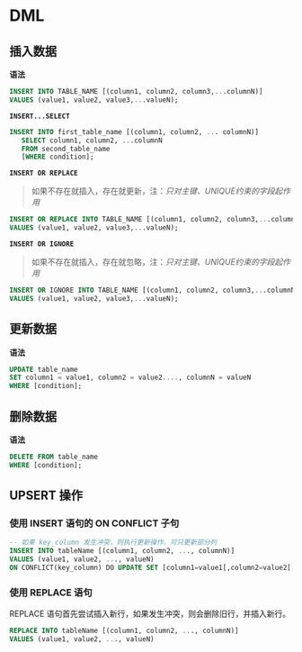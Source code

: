 # DML

## 插入数据

**语法**

```sql
INSERT INTO TABLE_NAME [(column1, column2, column3,...columnN)]  
VALUES (value1, value2, value3,...valueN);
```

**`INSERT...SELECT`**

```sql
INSERT INTO first_table_name [(column1, column2, ... columnN)] 
   SELECT column1, column2, ...columnN 
   FROM second_table_name
   [WHERE condition];
```

**`INSERT OR REPLACE`**

> 如果不存在就插入，存在就更新，注：*只对主键、UNIQUE约束的字段起作用*

```sql
INSERT OR REPLACE INTO TABLE_NAME [(column1, column2, column3,...columnN)]  
VALUES (value1, value2, value3,...valueN);
```

**`INSERT OR IGNORE`**

> 如果不存在就插入，存在就忽略，注：*只对主键、UNIQUE约束的字段起作用*

```sql
INSERT OR IGNORE INTO TABLE_NAME [(column1, column2, column3,...columnN)]  
VALUES (value1, value2, value3,...valueN);
```

## 更新数据

**语法**

```sql
UPDATE table_name
SET column1 = value1, column2 = value2...., columnN = valueN
WHERE [condition];
```

## 删除数据

**语法**

```sql
DELETE FROM table_name
WHERE [condition];
```

## UPSERT 操作

### 使用 INSERT 语句的 ON CONFLICT 子句

```sql
-- 如果 key_column 发生冲突，则执行更新操作，可只更新部分列
INSERT INTO tableName [(column1, column2, ..., columnN)]
VALUES (value1, value2, ..., valueN)
ON CONFLICT(key_column) DO UPDATE SET [column1=value1[,column2=value2[, ..., columnN=valueN]]];
```

### 使用 REPLACE 语句

REPLACE 语句首先尝试插入新行，如果发生冲突，则会删除旧行，并插入新行。

```sql
REPLACE INTO tableName [(column1, column2, ..., columnN)]
VALUES (value1, value2, ..., valueN)
```